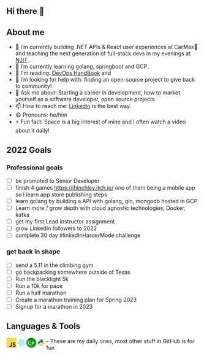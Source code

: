## Hi there 👋

## About me
- 🔭 I’m currently building .NET APIs & React user experiences at CarMax🚗 and teaching the next generation of full-stack devs in my evenings at [NJIT](https://digitalskills.njit.edu/software-development-bootcamp/) . 
- 🌱 I’m currently learning golang, springboot and GCP.  
- 📖 I'm reading: [DevOps HandBook](https://www.amazon.com/DevOps-Handbook-World-Class-Reliability-Organizations/dp/1942788002) and 
- 🤔 I’m looking for help with: finding an open-source project to give back to community!
- 💬 Ask me about: Starting a career in development, how to market yourself as a software developer, open source projects
- 📫 How to reach me: [LinkedIn](https://www.linkedin.com/in/jonathon-hinchley/) is the best way.
- 😄 Pronouns: he/him
- ⚡ Fun fact: Space is a big interest of mine and I often watch a video about it daily!

## 2022 Goals
### Professional goals
- [ ] be promoted to Senior Developer
- [ ] finish 4 games https://jhinchley.itch.io/ one of them being a mobile app so I learn app store publishing steps
- [ ] learn golang by building a API with golang, gin, mongodb hosted in GCP
- [ ] Learn more / grow depth with cloud agnostic technologies; Docker, kafka
- [ ] get my first Lead instructor assignment
- [ ] grow LinkedIn followers to 2022
- [ ] complete 30 day #linkedInHarderMode challenge

### get back in shape
- [ ] send a 5.11 in the climbing gym
- [ ] go backpacking somewhere outside of Texas
- [ ] Run the blacklight 5k
- [ ] Run a 10k for pace
- [ ] Run a half marathon
- [ ] Create a marathon training plan for Spring 2023
- [ ] Signup for a marathon in 2023

## Languages & Tools

<img align="left" alt="JavaScript" width="26px" src="https://raw.githubusercontent.com/github/explore/80688e429a7d4ef2fca1e82350fe8e3517d3494d/topics/javascript/javascript.png" />
<img align="left" alt="React" width="26px" src="https://raw.githubusercontent.com/github/explore/80688e429a7d4ef2fca1e82350fe8e3517d3494d/topics/react/react.png" />
<img align="left" alt="Csharp" width="26px" src="https://raw.githubusercontent.com/github/explore/80688e429a7d4ef2fca1e82350fe8e3517d3494d/topics/csharp/csharp.png" /> 
<img align="left" alt="Python" width="26px" src="https://raw.githubusercontent.com/github/explore/80688e429a7d4ef2fca1e82350fe8e3517d3494d/topics/python/python.png" />
- These are my daily ones, most other stuff in GitHub is for fun

<!--
## ⚡ GitHub Stats (DOES NOT include Private Work)
<img align="left" alt="Jonathon's GitHub Stats" src="https://github-readme-stats.codestackr.vercel.app/api?username=hinchley2018&show_icons=true&hide_border=true" />
-->
